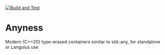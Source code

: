 [![Build and Test](https://github.com/Langulus/Anyness/actions/workflows/default.yml/badge.svg)](https://github.com/Langulus/Anyness/actions/workflows/default.yml)

# Anyness
Modern (C++20) type-erased containers similar to std::any, for standalone or Langulus use
